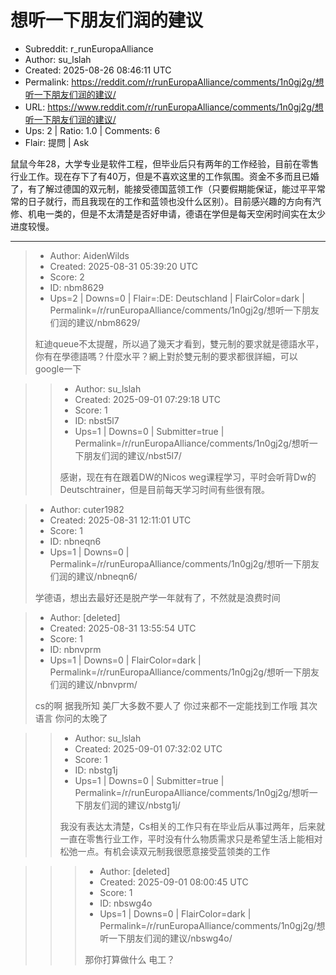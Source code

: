 # 想听一下朋友们润的建议

- Subreddit: r_runEuropaAlliance
- Author: su_lslah
- Created: 2025-08-26 08:46:11 UTC
- Permalink: https://reddit.com/r/runEuropaAlliance/comments/1n0gj2g/想听一下朋友们润的建议/
- URL: https://www.reddit.com/r/runEuropaAlliance/comments/1n0gj2g/想听一下朋友们润的建议/
- Ups: 2 | Ratio: 1.0 | Comments: 6
- Flair: 提問 | Ask


鼠鼠今年28，大学专业是软件工程，但毕业后只有两年的工作经验，目前在零售行业工作。现在存下了有40万，但是不喜欢这里的工作氛围。资金不多而且已婚了，有了解过德国的双元制，能接受德国蓝领工作（只要假期能保证，能过平平常常的日子就行，而且我现在的工作和蓝领也没什么区别）。目前感兴趣的方向有汽修、机电一类的，但是不太清楚是否好申请，德语在学但是每天空闲时间实在太少进度较慢。


---

> - Author: AidenWilds
> - Created: 2025-08-31 05:39:20 UTC
> - Score: 2
> - ID: nbm8629
> - Ups=2 | Downs=0 | Flair=:DE: Deutschland | FlairColor=dark | Permalink=/r/runEuropaAlliance/comments/1n0gj2g/想听一下朋友们润的建议/nbm8629/
>
> 紅迪queue不太提醒，所以過了幾天才看到，雙元制的要求就是德語水平，你有在學德語嗎？什麼水平？網上對於雙元制的要求都很詳細，可以google一下

>> - Author: su_lslah
>> - Created: 2025-09-01 07:29:18 UTC
>> - Score: 1
>> - ID: nbst5l7
>> - Ups=1 | Downs=0 | Submitter=true | Permalink=/r/runEuropaAlliance/comments/1n0gj2g/想听一下朋友们润的建议/nbst5l7/
>>
>> 感谢，现在有在跟着DW的Nicos weg课程学习，平时会听背Dw的Deutschtrainer，但是目前每天学习时间有些很有限。

> - Author: cuter1982
> - Created: 2025-08-31 12:11:01 UTC
> - Score: 1
> - ID: nbneqn6
> - Ups=1 | Downs=0 | Permalink=/r/runEuropaAlliance/comments/1n0gj2g/想听一下朋友们润的建议/nbneqn6/
>
> 学德语，想出去最好还是脱产学一年就有了，不然就是浪费时间

> - Author: [deleted]
> - Created: 2025-08-31 13:55:54 UTC
> - Score: 1
> - ID: nbnvprm
> - Ups=1 | Downs=0 | FlairColor=dark | Permalink=/r/runEuropaAlliance/comments/1n0gj2g/想听一下朋友们润的建议/nbnvprm/
>
> cs的啊 据我所知 美厂大多数不要人了 你过来都不一定能找到工作哦 其次语言 你问的太晚了

>> - Author: su_lslah
>> - Created: 2025-09-01 07:32:02 UTC
>> - Score: 1
>> - ID: nbstg1j
>> - Ups=1 | Downs=0 | Submitter=true | Permalink=/r/runEuropaAlliance/comments/1n0gj2g/想听一下朋友们润的建议/nbstg1j/
>>
>> 我没有表达太清楚，Cs相关的工作只有在毕业后从事过两年，后来就一直在零售行业工作，平时没有什么物质需求只是希望生活上能相对松弛一点。有机会读双元制我很愿意接受蓝领类的工作

>>> - Author: [deleted]
>>> - Created: 2025-09-01 08:00:45 UTC
>>> - Score: 1
>>> - ID: nbswg4o
>>> - Ups=1 | Downs=0 | FlairColor=dark | Permalink=/r/runEuropaAlliance/comments/1n0gj2g/想听一下朋友们润的建议/nbswg4o/
>>>
>>> 那你打算做什么 电工？
